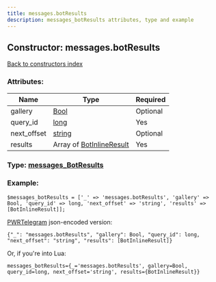 ```yaml
---
title: messages.botResults
description: messages_botResults attributes, type and example
---
```

## Constructor: messages.botResults  
[Back to constructors index](index.md)



### Attributes:

| Name     |    Type       | Required |
|----------|---------------|----------|
|gallery|[Bool](../types/Bool.md) | Optional|
|query\_id|[long](../types/long.md) | Yes|
|next\_offset|[string](../types/string.md) | Optional|
|results|Array of [BotInlineResult](../types/BotInlineResult.md) | Yes|



### Type: [messages\_BotResults](../types/messages_BotResults.md)


### Example:

```
$messages_botResults = ['_' => 'messages.botResults', 'gallery' => Bool, 'query_id' => long, 'next_offset' => 'string', 'results' => [BotInlineResult]];
```  

[PWRTelegram](https://pwrtelegram.xyz) json-encoded version:

```
{"_": "messages.botResults", "gallery": Bool, "query_id": long, "next_offset": "string", "results": [BotInlineResult]}
```


Or, if you're into Lua:  


```
messages_botResults={_='messages.botResults', gallery=Bool, query_id=long, next_offset='string', results={BotInlineResult}}

```


